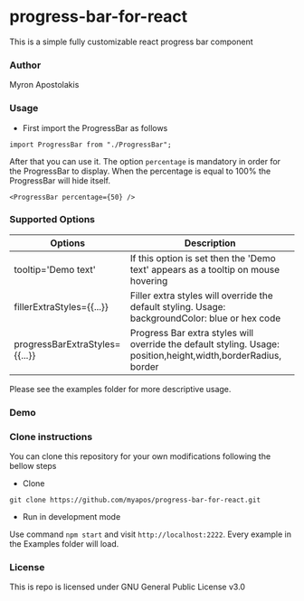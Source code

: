 # progress-bar-for-react

This is a simple fully customizable react progress bar component

### Author

Myron Apostolakis

### Usage

- First import the ProgressBar as follows

`import ProgressBar from "./ProgressBar";`

After that you can use it. The option `percentage` is mandatory in order for the ProgressBar to display. When the percentage is equal to 100% the ProgressBar will hide itself.

`<ProgressBar percentage={50} />`

### Supported Options

| Options                        | Description                                                                                                    |
| ------------------------------ | -------------------------------------------------------------------------------------------------------------- |
| tooltip='Demo text'            | If this option is set then the 'Demo text' appears as a tooltip on mouse hovering                              |
| fillerExtraStyles={{...}}      | Filler extra styles will override the default styling. Usage: backgroundColor: blue or hex code                |
| progressBarExtraStyles={{...}} | Progress Bar extra styles will override the default styling. Usage: position,height,width,borderRadius, border |

Please see the examples folder for more descriptive usage.

### Demo

### Clone instructions

You can clone this repository for your own modifications following the bellow steps

- Clone

`git clone https://github.com/myapos/progress-bar-for-react.git`

- Run in development mode

Use command `npm start` and visit `http://localhost:2222`. Every example in the Examples folder will load.

### License

This is repo is licensed under GNU General Public License v3.0

